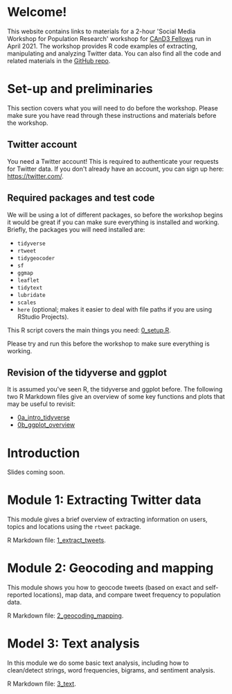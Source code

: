 # Welcome!

This website contains links to materials for a 2-hour 'Social Media Workshop for Population Research' workshop for [CAnD3 Fellows](https://www.mcgill.ca/cand3/) run in April 2021. The workshop provides R code examples of extracting, manipulating and analyzing Twitter data. You can also find all the code and related materials in the [GitHub repo](https://github.com/MJAlexander/social_media_workshop). 

# Set-up and preliminaries

This section covers what you will need to do before the workshop. Please make sure you have read through these instructions and materials before the workshop. 

## Twitter account

You need a Twitter account! This is required to authenticate your requests for Twitter data. If you don't already have an account, you can sign up here: https://twitter.com/.

## Required packages and test code

We will be using a lot of different packages, so before the workshop begins it would be great if you can make sure everything is installed and working. Briefly, the packages you will need installed are: 

- `tidyverse`
- `rtweet`
- `tidygeocoder`
- `sf`
- `ggmap`
- `leaflet`
- `tidytext`
- `lubridate`
- `scales`
- `here` (optional; makes it easier to deal with file paths if you are using RStudio Projects).

This R script covers the main things you need: [0_setup.R](https://github.com/MJAlexander/social_media_workshop/blob/main/code/0_setup.R).

Please try and run this before the workshop to make sure everything is working. 

## Revision of the tidyverse and ggplot

It is assumed you've seen R, the tidyverse and ggplot before. The following two R Markdown files give an overview of some key functions and plots that may be useful to revisit:

- [0a_intro_tidyverse](https://github.com/MJAlexander/social_media_workshop/blob/main/rmd/0a_intro_tidyverse.Rmd)
- [0b_ggplot_overview](https://github.com/MJAlexander/social_media_workshop/blob/main/rmd/0b_ggplot_overview.Rmd)

# Introduction

Slides coming soon. 

# Module 1: Extracting Twitter data

This module gives a brief overview of extracting information on users, topics and locations using the `rtweet` package. 

R Markdown file: [1_extract_tweets](https://github.com/MJAlexander/social_media_workshop/blob/main/rmd/1_extract_tweets.Rmd).

# Module 2: Geocoding and mapping

This module shows you how to geocode tweets (based on exact and self-reported locations), map data, and compare tweet frequency to population data. 

R Markdown file: [2_geocoding_mapping](https://github.com/MJAlexander/social_media_workshop/blob/main/rmd/2_geocoding_mapping.Rmd).

# Model 3: Text analysis

In this module we do some basic text analysis, including how to clean/detect strings, word frequencies, bigrams, and sentiment analysis. 

R Markdown file: [3_text](https://github.com/MJAlexander/social_media_workshop/blob/main/rmd/3_text.Rmd).


